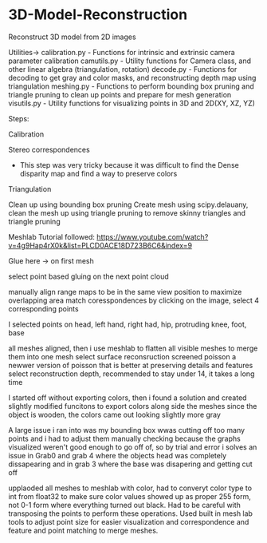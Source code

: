 # 3D-Model-Reconstruction
Reconstruct 3D model from 2D images

Utilities->
    calibration.py - Functions for intrinsic and extrinsic camera parameter calibration
    camutils.py - Utility functions for Camera class, and other linear algebra (triangulation, rotation)
    decode.py - Functions for decoding to get gray and color masks, and reconstructing depth map using triangulation
    meshing.py - Functions to perform bounding box pruning and triangle pruning to clean up points and prepare for mesh generation
    visutils.py - Utility functions for visualizing points in 3D and 2D(XY, XZ, YZ)


Steps:

Calibration

Stereo correspondences
- This step was very tricky because it was difficult to find the Dense disparity map and find a way to preserve colors

Triangulation

Clean up using bounding box pruning 
Create mesh using scipy.delauany, clean the mesh up using triangle pruning to remove skinny triangles
and triangle pruning


Meshlab
Tutorial followed: https://www.youtube.com/watch?v=4g9Hap4rX0k&list=PLCD0ACE18D723B6C6&index=9

Glue here -> on first mesh

select point based gluing on the next point cloud

manually align range maps to be in the same view position to maximize overlapping area
match coresspondences by clicking on the image, select 4 corresponding points

I selected points on head, left hand, right had, hip, protruding knee, foot, base

all meshes aligned, then i use meshlab to flatten all visible meshes to merge them into one mesh
select surface reconsruction screened poisson
a newwer version of poisson that is better at preserving details and features
select reconstruction depth, recommended to stay under 14, it takes a long time


I started off without exporting colors, then i found a solution and created slightly modified funcitons to export colors along side the meshes
since the object is wooden, the colors came out looking slightly more gray

A large issue i ran into was my bounding box wwas cutting off too many points and i had to adjust them manually checking because the graphs visualized weren't good enough to go off of, so by trial and error i solves an issue in Grab0 and grab 4 where the objects head was completely dissapearing and in grab 3 where the base was disapering and getting cut off

upplaoded all meshes to meshlab with color, had to converyt color type to int from float32 to make sure color values showed up as proper 255 form, not 0-1 form where everything turned out black. Had to be careful with transposing the points to perform these operations.
Used built in mesh lab tools to adjust point size for easier visualization and correspondence and feature and point matching to merge meshes.